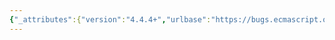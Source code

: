```yaml
---
{"_attributes":{"version":"4.4.4+","urlbase":"https://bugs.ecmascript.org/","maintainer":"dherman@mozilla.com"},"bug":{"bug_id":3257,"creation_ts":"2014-10-05 17:13:00 -0700","short_desc":"Need decision on this binding of ES6 modules","delta_ts":"2015-07-10 08:35:01 -0700","product":"Draft for 6th Edition","component":"Modules","version":"Rev 27: August 24, 2014 Draft","rep_platform":"All","op_sys":"All","bug_status":"RESOLVED","resolution":"FIXED","priority":"Normal","bug_severity":"blocker","everconfirmed":true,"reporter":{"uid":"allen","name":"Allen Wirfs-Brock"},"assigned_to":{"uid":"dherman","name":"Dave Herman"},"cc":["d","dherman","erik.arvidsson","jorendorff","samth"],"long_desc":[{"commentid":10264,"comment_count":0,"who":{"uid":"allen","name":"Allen Wirfs-Brock"},"bug_when":"2014-10-05 17:13:25 -0700","thetext":"I need a final decision ASAP on the this binding visible at  the top level of ES6 modules.  It could be:\n\n1) the global object\n2) the value undefined  (good if you need to defer the decision\n3) throws when accessed (better if you need to defer)\n3) the namespace object of the current module \n4) something else"},{"commentid":10265,"comment_count":1,"who":{"uid":"arv","name":"Erik Arvidsson"},"bug_when":"2014-10-06 08:38:42 -0700","thetext":"1. The global object\n\nWe talked about this in the breakout sessions at MS and the conclusion was that we want this to be the global object, even inside modules."},{"commentid":10660,"comment_count":2,"who":{"uid":"allen","name":"Allen Wirfs-Brock"},"bug_when":"2014-11-17 15:50:55 -0800","thetext":"fixed in rev29 editor's draft"},{"commentid":10661,"comment_count":3,"who":{"uid":"arv","name":"Erik Arvidsson"},"bug_when":"2014-11-18 10:31:23 -0800","thetext":"Domenic told me that we wanted undefined. I don't know when that was agreed upon but I support using undefined too since minimizing the use of this to only be used in classes/methods seems like a good goal."},{"commentid":10853,"comment_count":4,"who":{"uid":"allen","name":"Allen Wirfs-Brock"},"bug_when":"2014-12-07 14:35:01 -0800","thetext":"fixed in rev29"}]}}
---
```

